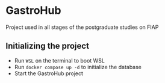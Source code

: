 # GastroHub
Project used in all stages of the postgraduate studies on FIAP

## Initializing the project
- Run `WSL` on the terminal to boot WSL
- Run `docker compose up -d` to initialize the database
- Start the GastroHub project

